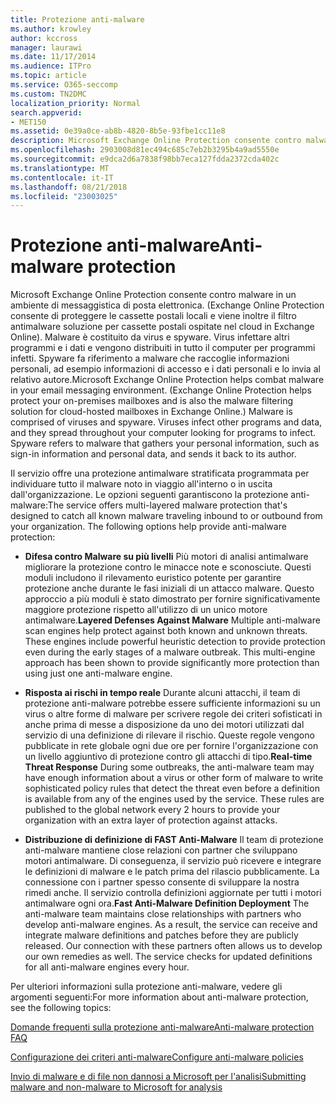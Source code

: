 ```yaml
---
title: Protezione anti-malware
ms.author: krowley
author: kccross
manager: laurawi
ms.date: 11/17/2014
ms.audience: ITPro
ms.topic: article
ms.service: O365-seccomp
ms.custom: TN2DMC
localization_priority: Normal
search.appverid:
- MET150
ms.assetid: 0e39a0ce-ab8b-4820-8b5e-93fbe1cc11e8
description: Microsoft Exchange Online Protection consente contro malware in un ambiente di messaggistica di posta elettronica. Malware è costituito da virus e spyware. Virus infettare altri programmi e i dati e vengono distribuiti in tutto il computer per programmi infetti. Spyware fa riferimento a malware che raccoglie informazioni personali, ad esempio informazioni di accesso e i dati personali e lo invia al relativo autore.
ms.openlocfilehash: 2903008d81ec494c685c7eb2b3295b4a9ad5550e
ms.sourcegitcommit: e9dca2d6a7838f98bb7eca127fdda2372cda402c
ms.translationtype: MT
ms.contentlocale: it-IT
ms.lasthandoff: 08/21/2018
ms.locfileid: "23003025"
---
```

# <a name="anti-malware-protection"></a><span data-ttu-id="30551-106">Protezione anti-malware</span><span class="sxs-lookup"><span data-stu-id="30551-106">Anti-malware protection</span></span>

<span data-ttu-id="30551-p102">Microsoft Exchange Online Protection consente contro malware in un ambiente di messaggistica di posta elettronica. (Exchange Online Protection consente di proteggere le cassette postali locali e viene inoltre il filtro antimalware soluzione per cassette postali ospitate nel cloud in Exchange Online). Malware è costituito da virus e spyware. Virus infettare altri programmi e i dati e vengono distribuiti in tutto il computer per programmi infetti. Spyware fa riferimento a malware che raccoglie informazioni personali, ad esempio informazioni di accesso e i dati personali e lo invia al relativo autore.</span><span class="sxs-lookup"><span data-stu-id="30551-p102">Microsoft Exchange Online Protection helps combat malware in your email messaging environment. (Exchange Online Protection helps protect your on-premises mailboxes and is also the malware filtering solution for cloud-hosted mailboxes in Exchange Online.) Malware is comprised of viruses and spyware. Viruses infect other programs and data, and they spread throughout your computer looking for programs to infect. Spyware refers to malware that gathers your personal information, such as sign-in information and personal data, and sends it back to its author.</span></span> 
  
<span data-ttu-id="30551-p103">Il servizio offre una protezione antimalware stratificata programmata per individuare tutto il malware noto in viaggio all'interno o in uscita dall'organizzazione. Le opzioni seguenti garantiscono la protezione anti-malware:</span><span class="sxs-lookup"><span data-stu-id="30551-p103">The service offers multi-layered malware protection that's designed to catch all known malware traveling inbound to or outbound from your organization. The following options help provide anti-malware protection:</span></span>
  
- <span data-ttu-id="30551-p104">**Difesa contro Malware su più livelli** Più motori di analisi antimalware migliorare la protezione contro le minacce note e sconosciute. Questi moduli includono il rilevamento euristico potente per garantire protezione anche durante le fasi iniziali di un attacco malware. Questo approccio a più moduli è stato dimostrato per fornire significativamente maggiore protezione rispetto all'utilizzo di un unico motore antimalware.</span><span class="sxs-lookup"><span data-stu-id="30551-p104">**Layered Defenses Against Malware** Multiple anti-malware scan engines help protect against both known and unknown threats. These engines include powerful heuristic detection to provide protection even during the early stages of a malware outbreak. This multi-engine approach has been shown to provide significantly more protection than using just one anti-malware engine.</span></span> 
    
- <span data-ttu-id="30551-p105">**Risposta ai rischi in tempo reale** Durante alcuni attacchi, il team di protezione anti-malware potrebbe essere sufficiente informazioni su un virus o altre forme di malware per scrivere regole dei criteri sofisticati in anche prima di messe a disposizione da uno dei motori utilizzati dal servizio di una definizione di rilevare il rischio. Queste regole vengono pubblicate in rete globale ogni due ore per fornire l'organizzazione con un livello aggiuntivo di protezione contro gli attacchi di tipo.</span><span class="sxs-lookup"><span data-stu-id="30551-p105">**Real-time Threat Response** During some outbreaks, the anti-malware team may have enough information about a virus or other form of malware to write sophisticated policy rules that detect the threat even before a definition is available from any of the engines used by the service. These rules are published to the global network every 2 hours to provide your organization with an extra layer of protection against attacks.</span></span> 
    
- <span data-ttu-id="30551-p106">**Distribuzione di definizione di FAST Anti-Malware** Il team di protezione anti-malware mantiene close relazioni con partner che sviluppano motori antimalware. Di conseguenza, il servizio può ricevere e integrare le definizioni di malware e le patch prima del rilascio pubblicamente. La connessione con i partner spesso consente di sviluppare la nostra rimedi anche. Il servizio controlla definizioni aggiornate per tutti i motori antimalware ogni ora.</span><span class="sxs-lookup"><span data-stu-id="30551-p106">**Fast Anti-Malware Definition Deployment** The anti-malware team maintains close relationships with partners who develop anti-malware engines. As a result, the service can receive and integrate malware definitions and patches before they are publicly released. Our connection with these partners often allows us to develop our own remedies as well. The service checks for updated definitions for all anti-malware engines every hour.</span></span> 
    
<span data-ttu-id="30551-122">Per ulteriori informazioni sulla protezione anti-malware, vedere gli argomenti seguenti:</span><span class="sxs-lookup"><span data-stu-id="30551-122">For more information about anti-malware protection, see the following topics:</span></span> 
  
[<span data-ttu-id="30551-123">Domande frequenti sulla protezione anti-malware</span><span class="sxs-lookup"><span data-stu-id="30551-123">Anti-malware protection FAQ </span></span>](anti-malware-protection-faq-eop.md)
  
[<span data-ttu-id="30551-124">Configurazione dei criteri anti-malware</span><span class="sxs-lookup"><span data-stu-id="30551-124">Configure anti-malware policies</span></span>](configure-anti-malware-policies.md)
  
[<span data-ttu-id="30551-125">Invio di malware e di file non dannosi a Microsoft per l'analisi</span><span class="sxs-lookup"><span data-stu-id="30551-125">Submitting malware and non-malware to Microsoft for analysis</span></span>](submitting-malware-and-non-malware-to-microsoft-for-analysis.md)
  

